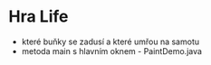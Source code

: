 # Hra Life
- které buňky se zadusí a které umřou na samotu
- metoda main s hlavním oknem - PaintDemo.java
